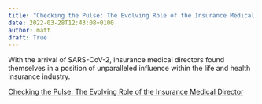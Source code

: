 ```yaml
---
title: "Checking the Pulse: The Evolving Role of the Insurance Medical Director"
date: 2022-03-28T12:43:08+0100
author: matt
draft: True
---
```

With the arrival of SARS-CoV-2, insurance medical directors found themselves in a position of unparalleled influence within the life and health insurance industry.
 

[ Checking the Pulse: The Evolving Role of the Insurance Medical Director ]( https://www.rgare.com/knowledge-center/media/articles/checking-the-pulse-the-evolving-role-of-the-insurance-medical-director-in-2021 )
